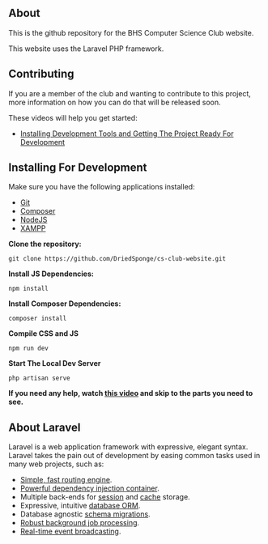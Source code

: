 ## About
This is the github repository for the BHS Computer Science Club website.

This website uses the Laravel PHP framework.

## Contributing
If you are a member of the club and wanting to contribute to this project, more information on how you can do that will be released soon.

These videos will help you get started:
- [Installing Development Tools and Getting The Project Ready For Development](https://www.youtube.com/watch?v=pEJEi8trSpc)


## Installing For Development
Make sure you have the following applications installed:
- [Git](https://git-scm.com)
- [Composer](https://getcomposer.org/)
- [NodeJS](https://nodejs.org/en/)
- [XAMPP](https://www.apachefriends.org/index.html)

**Clone the repository:**

`git clone https://github.com/DriedSponge/cs-club-website.git`

**Install JS Dependencies:**

`npm install`

**Install Composer Dependencies:**

`composer install`

**Compile CSS and JS**

`npm run dev`

**Start The Local Dev Server**

`php artisan serve`

**If you need any help, watch [this video](https://www.youtube.com/watch?v=pEJEi8trSpc) and skip to the parts you need to see.**

## About Laravel

Laravel is a web application framework with expressive, elegant syntax. Laravel takes the pain out of development by easing common tasks used in many web projects, such as:

- [Simple, fast routing engine](https://laravel.com/docs/routing).
- [Powerful dependency injection container](https://laravel.com/docs/container).
- Multiple back-ends for [session](https://laravel.com/docs/session) and [cache](https://laravel.com/docs/cache) storage.
- Expressive, intuitive [database ORM](https://laravel.com/docs/eloquent).
- Database agnostic [schema migrations](https://laravel.com/docs/migrations).
- [Robust background job processing](https://laravel.com/docs/queues).
- [Real-time event broadcasting](https://laravel.com/docs/broadcasting).
